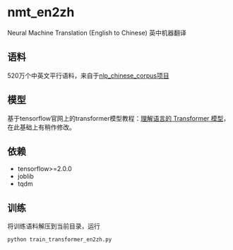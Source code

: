 # nmt_en2zh
Neural Machine Translation (English to Chinese) 
英中机器翻译

## 语料
520万个中英文平行语料，来自于[nlp_chinese_corpus项目](https://github.com/brightmart/nlp_chinese_corpus)

## 模型
基于tensorflow官网上的transformer模型教程：[理解语言的 Transformer 模型](https://www.tensorflow.org/tutorials/text/transformer)，
在此基础上有稍作修改。

## 依赖
- tensorflow>=2.0.0
- joblib
- tqdm

## 训练
将训练语料解压到当前目录，运行
```
python train_transformer_en2zh.py
```
